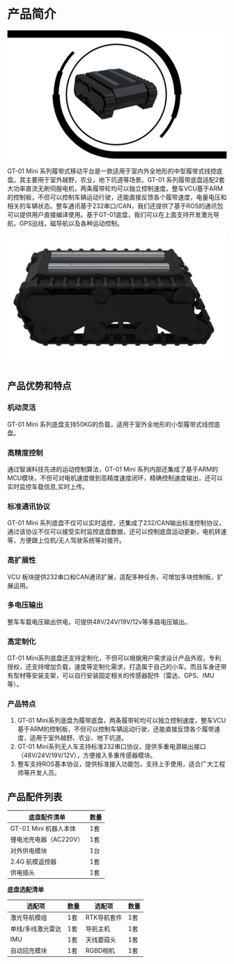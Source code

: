 # 产品简介

![](/images/gt01/image1.png)

GT-01 Mini 系列履带式移动平台是一款适用于室内外全地形的中型履带式线控底盘。其主要用于室外越野，农业，地下坑道等场景。GT-01 系列履带底盘适配2套大功率直流无刷伺服电机，两条履带轮均可以独立控制速度。整车VCU基于ARM的控制板，不但可以控制车辆运动行驶，还能直接反馈各个履带速度，电量电压和相关的车辆状态。整车通讯基于232串口/CAN，我们还提供了基于ROS的通讯包可以提供用户直接编译使用。基于GT-01底盘，我们可以在上面支持开发激光导航，GPS巡线，磁导航以及各种运动控制。

![](/images/gt01/image2.png)

## 产品优势和特点

### 机动灵活
GT-01 Mini 系列底盘支持50KG的负载，适用于室外全地形的小型履带式线控底盘。

### 高精度控制
通过智澜科技先进的运动控制算法，GT-01 Mini 系列内部还集成了基于ARM的MCU模块，不但可对电机速度做到高精度速度闭环，精确控制速度输出，还可以实时监控车载信息,实时上传。

### 标准通讯协议
GT-01 Mini 系列底盘不仅可以实时遥控，还集成了232/CAN输出标准控制协议，通过该协议不仅可以接受实时监控底盘数据，还可以控制底盘运动更新，电机转速等，方便跟上位机/无人驾驶系统等对接开。

### 高扩展性
VCU 板块提供232串口和CAN通讯扩展，适配多种任务，可增加多块控制板，扩展运用。

### 多电压输出
整车车载电压输出供电，可提供48V/24V/19V/12v等多路电压输出。

### 高定制化
GT-01 Mini系列底盘还支持定制化，不但可以根据用户需求设计产品外观，专利授权，还支持增加负载，速度等定制化需求，打造属于自己的小车。而且车身还带有型材等安装支架，可以自行安装固定相关的传感器配件（雷达、GPS、IMU等）。

### 产品特点
1. GT-01 Mini系列底盘为履带底盘，两条履带轮均可以独立控制速度，整车VCU基于ARM的控制板，不但可以控制车辆运动行驶，还能直接反馈各个履带速度，适用于室外越野、农业、地下坑道。
2. GT-01 Mini系列无人车支持标准232串口协议，提供多重电源输出接口（48V/24V/19V/12V），方便接入多重传感器模块。
3. 整车支持ROS基本协议，提供标准接入功能包，支持上手使用，适合广大工程师等开发人员。

## 产品配件列表

| 底盘配件清单 | 数量 |
| ------------ | ---- |
| GT-01 Mini 机器人本体 | 1套 |
| 锂电池充电器（AC220V）| 1套 |
| 对外供电模块 | 1台 |
| 2.4G 航模遥控器 | 1套 |
| 供电插头 | 1套 |

**底盘选配清单**

| 选配项 | 数量 | 选配项 | 数量 |
| ------ | ---- | ------ | ---- |
| 激光导航模组 | 1套 | RTK导航套件 | 1套 |
| 单线/多线激光雷达 | 1套 | 导航主机 | 1套 |
| IMU | 1套 | 天线蘑菇头 | 1套 |
| 自动回充模块 | 1套 | RGBD相机 | 1套 | 
